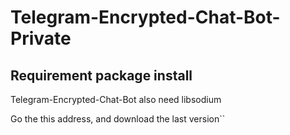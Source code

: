 # Telegram-Encrypted-Chat-Bot-Private

## Requirement package install

Telegram-Encrypted-Chat-Bot also need libsodium

Go the this address, and download the last version``

```bash

```



